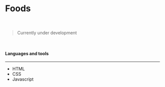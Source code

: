 # Foods
###   
<br/>

<!-- ![Insert Image Link Here]() -->

> Currently under development 

<br/>

#### Languages and tools 
---

* HTML
* CSS
* Javascript


